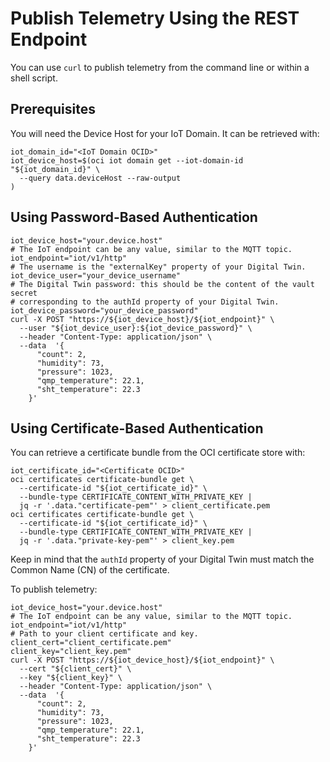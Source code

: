 # Publish Telemetry Using the REST Endpoint

You can use `curl` to publish telemetry from the command line or within a shell script.

## Prerequisites

You will need the Device Host for your IoT Domain. It can be retrieved with:

```shell
iot_domain_id="<IoT Domain OCID>"
iot_device_host=$(oci iot domain get --iot-domain-id "${iot_domain_id}" \
  --query data.deviceHost --raw-output
)
```

## Using Password-Based Authentication

```shell
iot_device_host="your.device.host"
# The IoT endpoint can be any value, similar to the MQTT topic.
iot_endpoint="iot/v1/http"
# The username is the "externalKey" property of your Digital Twin.
iot_device_user="your_device_username"
# The Digital Twin password: this should be the content of the vault secret
# corresponding to the authId property of your Digital Twin.
iot_device_password="your_device_password"
curl -X POST "https://${iot_device_host}/${iot_endpoint}" \
  --user "${iot_device_user}:${iot_device_password}" \
  --header "Content-Type: application/json" \
  --data  '{
      "count": 2,
      "humidity": 73,
      "pressure": 1023,
      "qmp_temperature": 22.1,
      "sht_temperature": 22.3
    }'
```

## Using Certificate-Based Authentication

You can retrieve a certificate bundle from the OCI certificate store with:

```shell
iot_certificate_id="<Certificate OCID>"
oci certificates certificate-bundle get \
  --certificate-id "${iot_certificate_id}" \
  --bundle-type CERTIFICATE_CONTENT_WITH_PRIVATE_KEY |
  jq -r '.data."certificate-pem"' > client_certificate.pem
oci certificates certificate-bundle get \
  --certificate-id "${iot_certificate_id}" \
  --bundle-type CERTIFICATE_CONTENT_WITH_PRIVATE_KEY |
  jq -r '.data."private-key-pem"' > client_key.pem
```

Keep in mind that the `authId` property of your Digital Twin must match the
Common Name (CN) of the certificate.

To publish telemetry:

```shell
iot_device_host="your.device.host"
# The IoT endpoint can be any value, similar to the MQTT topic.
iot_endpoint="iot/v1/http"
# Path to your client certificate and key.
client_cert="client_certificate.pem"
client_key="client_key.pem"
curl -X POST "https://${iot_device_host}/${iot_endpoint}" \
  --cert "${client_cert}" \
  --key "${client_key}" \
  --header "Content-Type: application/json" \
  --data  '{
      "count": 2,
      "humidity": 73,
      "pressure": 1023,
      "qmp_temperature": 22.1,
      "sht_temperature": 22.3
    }'
```
